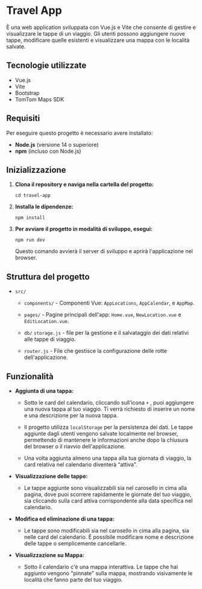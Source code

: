 # Travel App

È una web application sviluppata con Vue.js e Vite che consente di gestire e visualizzare le tappe di un viaggio. Gli utenti possono aggiungere nuove tappe, modificare quelle esistenti e visualizzare una mappa con le località salvate.

## Tecnologie utilizzate

- Vue.js
- Vite
- Bootstrap
- TomTom Maps SDK

## Requisiti

Per eseguire questo progetto è necessario avere installato:

- **Node.js** (versione 14 o superiore)
- **npm** (incluso con Node.js)

## Inizializzazione

1. **Clona il repository e naviga nella cartella del progetto:**

   ```
   cd travel-app
   ```

2. **Installa le dipendenze:**

   ```
   npm install
   ```

3. **Per avviare il progetto in modalità di sviluppo, esegui:**

   ```
   npm run dev
   ```

   Questo comando avvierà il server di sviluppo e aprirà l'applicazione nel browser.

## Struttura del progetto

- `src/`

  - `components/` - Componenti Vue: `AppLocations`, `AppCalendar`, e `AppMap`.

  - `pages/` - Pagine principali dell'app: `Home.vue`, `NewLocation.vue` e `EditLocation.vue`.

  - `db/` `storage.js` - file per la gestione e il salvataggio dei dati relativi alle tappe di viaggio.

  - `router.js` - File che gestisce la configurazione delle rotte dell'applicazione.

## Funzionalità

- **Aggiunta di una tappa:**

  - Sotto le card del calendario, cliccando sull’icona `+` , puoi aggiungere una nuova tappa al tuo viaggio. Ti verrà richiesto di inserire un nome e una descrizione per la nuova tappa.

  - Il progetto utilizza `localStorage` per la persistenza dei dati. Le tappe aggiunte dagli utenti vengono salvate localmente nel browser, permettendo di mantenere le informazioni anche dopo la chiusura del browser o il riavvio dell'applicazione.

  - Una volta aggiunta almeno una tappa alla tua giornata di viaggio, la card relativa nel calendario diventerà “attiva”.

- **Visualizzazione delle tappe:**

  - Le tappe aggiunte sono visualizzabili sia nel carosello in cima alla pagina, dove puoi scorrere rapidamente le giornate del tuo viaggio, sia cliccando sulla card attiva corrispondente alla data specifica nel calendario.

- **Modifica ed eliminazione di una tappa:**

  - Le tappe sono modificabili sia nel carosello in cima alla pagina, sia nelle card del calendario. È possibile modificare nome e descrizione delle tappe o semplicemente cancellarle.

- **Visualizzazione su Mappa:**
  - Sotto il calendario c'è una mappa interattiva. Le tappe che hai aggiunto vengono "pinnate" sulla mappa, mostrando visivamente le località che fanno parte del tuo viaggio.
